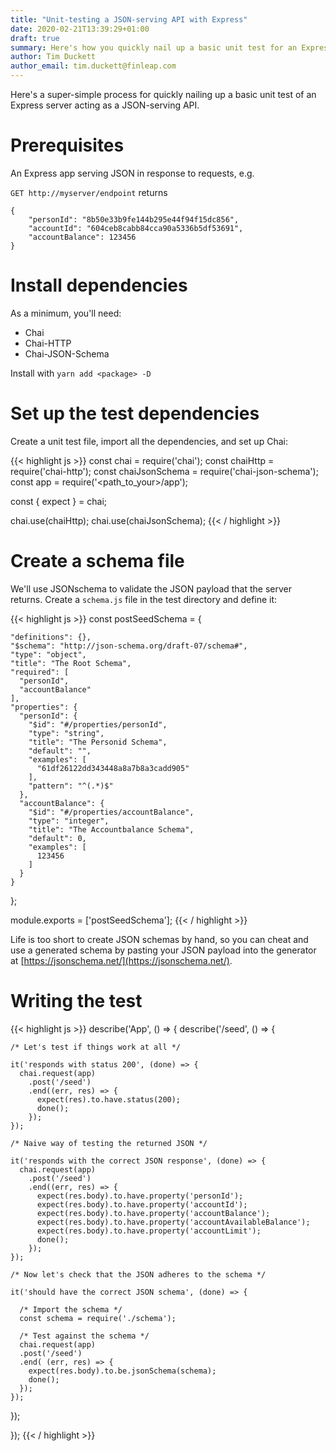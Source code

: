 ```yaml
---
title: "Unit-testing a JSON-serving API with Express"
date: 2020-02-21T13:39:29+01:00
draft: true
summary: Here's how you quickly nail up a basic unit test for an Express server acting as a  JSON_serving API.
author: Tim Duckett
author_email: tim.duckett@finleap.com
---
```

Here's a super-simple process for quickly nailing up a basic unit test of an Express server acting as a JSON-serving API.

# Prerequisites

An Express app serving JSON in response to requests, e.g.

`GET http://myserver/endpoint` returns

```
{
    "personId": "8b50e33b9fe144b295e44f94f15dc856",
    "accountId": "604ceb8cabb84cca90a5336b5df53691",
    "accountBalance": 123456
}
```

# Install dependencies

As a minimum, you'll need:

* Chai
* Chai-HTTP
* Chai-JSON-Schema

Install with `yarn add <package> -D`

# Set up the test dependencies

Create a unit test file, import all the dependencies, and set up Chai:

{{< highlight js >}}
const chai = require('chai');
const chaiHttp = require('chai-http');
const chaiJsonSchema = require('chai-json-schema');
const app = require('<path_to_your>/app');

const { expect } = chai;

chai.use(chaiHttp);
chai.use(chaiJsonSchema);
{{< / highlight >}}

# Create a schema file

We'll use JSONschema to validate the JSON payload that the server returns.  Create a `schema.js` file in the test directory and define it:

{{< highlight js >}}
const postSeedSchema = {

    "definitions": {},
    "$schema": "http://json-schema.org/draft-07/schema#",
    "type": "object",
    "title": "The Root Schema",
    "required": [
      "personId",
      "accountBalance"
    ],
    "properties": {
      "personId": {
        "$id": "#/properties/personId",
        "type": "string",
        "title": "The Personid Schema",
        "default": "",
        "examples": [
          "61df26122dd343448a8a7b8a3cadd905"
        ],
        "pattern": "^(.*)$"
      },
      "accountBalance": {
        "$id": "#/properties/accountBalance",
        "type": "integer",
        "title": "The Accountbalance Schema",
        "default": 0,
        "examples": [
          123456
        ]
      }
    }
  };

module.exports = ['postSeedSchema'];
{{< / highlight >}}

Life is too short to create JSON schemas by hand, so you can cheat and use a generated schema by pasting your JSON payload into the generator at [https://jsonschema.net/](https://jsonschema.net/).

# Writing the test

{{< highlight js >}}
describe('App', () => {
  describe('/seed', () => {

    /* Let's test if things work at all */

    it('responds with status 200', (done) => {
      chai.request(app)
        .post('/seed')
        .end((err, res) => {
          expect(res).to.have.status(200);
          done();
        });
    });

    /* Naive way of testing the returned JSON */

    it('responds with the correct JSON response', (done) => {
      chai.request(app)
        .post('/seed')
        .end((err, res) => {
          expect(res.body).to.have.property('personId');
          expect(res.body).to.have.property('accountId');
          expect(res.body).to.have.property('accountBalance');
          expect(res.body).to.have.property('accountAvailableBalance');
          expect(res.body).to.have.property('accountLimit');
          done();
        });
    });

    /* Now let's check that the JSON adheres to the schema */

    it('should have the correct JSON schema', (done) => {
    
      /* Import the schema */
      const schema = require('./schema');

      /* Test against the schema */
      chai.request(app)
      .post('/seed')
      .end( (err, res) => {
        expect(res.body).to.be.jsonSchema(schema);
        done();
      });
    });

  });

});
{{< / highlight >}}
